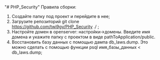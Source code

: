 "# PHP_Security" 
Правила сборки:

1) Создайте папку под проект и перейдите в нее;
2) Загрузите репозиторий git clone https://github.com/twi9gy/PHP_Security ./ ;
3) Настройте домен в openserver: настройки->домены. Введите имя домена и укажите папку с проектом в виде pathToApplication/public.
4) Восстановить базу данных с помощью дампа db_laws.dump. Это можно сделать с помощью функции psql имя_базы_данных < db_laws.dump;
